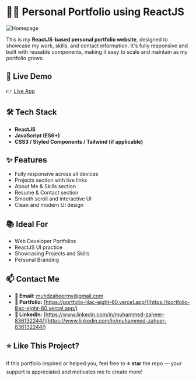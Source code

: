 # 👨‍💻 Personal Portfolio using ReactJS

![Homepage](./src/assets/images/pp2.png)

This is my **ReactJS-based personal portfolio website**, designed to showcase my work, skills, and contact information. It's fully responsive and built with reusable components, making it easy to scale and maintain as my portfolio grows.

## 🚀 Live Demo

👉 [Live App](https://portfolio-lilac-eight-60.vercel.app/)

## 🛠️ Tech Stack

- **ReactJS**
- **JavaScript (ES6+)**
- **CSS3 / Styled Components / Tailwind (if applicable)**

## ✨ Features

- Fully responsive across all devices
- Projects section with live links
- About Me & Skills section
- Resume & Contact section
- Smooth scroll and interactive UI
- Clean and modern UI design

## 📚 Ideal For

- Web Developer Portfolios
- ReactJS UI practice
- Showcasing Projects and Skills
- Personal Branding

## 📫 Contact Me

- **📧 Email:** muhdzaheermv@gmail.com  
- **🔗 Portfolio:** [https://portfolio-lilac-eight-60.vercel.app/](https://portfolio-lilac-eight-60.vercel.app/)  
- **💼 LinkedIn:** [https://www.linkedin.com/in/muhammed-zaheer-836132244/](https://www.linkedin.com/in/muhammed-zaheer-836132244/)

## ⭐ Like This Project?

If this portfolio inspired or helped you, feel free to **⭐ star** the repo — your support is appreciated and motivates me to create more!

